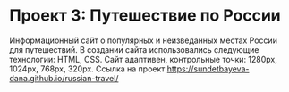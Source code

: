 # Проект 3: Путешествие по России
Информационный сайт о популярных и неизведанных местах России для путешествий.
В создании сайта использовались следующие технологии:
HTML, CSS.
Сайт адаптивен, контрольные точки: 1280px, 1024px, 768px, 320px.
Ссылка на проект https://sundetbayeva-dana.github.io/russian-travel/
